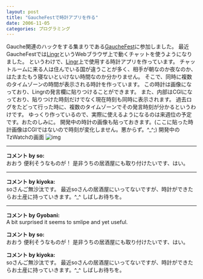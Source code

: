 ```yaml
---
layout: post
title: "GaucheFestで時計アプリを作る"
date: 2006-11-05
categories: プログラミング
---
```

Gauche関連のハックをする集まりである[GaucheFest](http://lists.sourceforge.jp/mailman/archives/gauche-devel-jp/2006-October/001679.html)に参加しました。
最近GaucheFestでは[Lingr](http://www.lingr.com/)というWebブラウザ上で動くチャットを使うようになりました。
というわけで、[Lingr](http://www.lingr.com/)上で使用する時計アプリを作っています。
チャットルームに来る人は住んでいる国が違うことが多く、相手が朝なのか夜なのか、はたまたもう寝ないといけない時間なのか分かりません。
そこで、同時に複数のタイムゾーンの時間が表示される時計を作っています。
この時計は画像になっており、Lingrの発言欄に貼りつけることができます。
また、内部はCGIになっており、貼りつけた時刻だけでなく現在時刻も同時に表示されます。
過去ログをたどって行った時に、複数のタイムゾーンでその発言時刻が分かるというわけです。
ゆっくり作っているので、実際に使えるようになるのは来週位の予定です。おたのしみに。
開発中の時計の画像も貼っておきます。(ここに貼った時計画像はCGIではないので時刻が変化しません。悪からず。^_^;)
 開発中のTzWatchの画面
 ![img](http://farm4.static.flickr.com/3048/2924809551_26dd531fee_o.jpg)



---

**コメント by so:**  
おおう
便利そうなものが！
是非うちの居酒屋にも取り付けたいです、はい。


---

**コメント by kiyoka:**  
soさんご無沙汰です。
最近soさんの居酒屋にいってないですが、時計ができたらお土産に持っていきます。^_^
しばしお待ちを。


---

**コメント by Gyobani:**  
A bit surprised it seems to smlipe and yet useful.

**コメント by so:**  
おおう
便利そうなものが！
是非うちの居酒屋にも取り付けたいです、はい。

**コメント by kiyoka:**  
soさんご無沙汰です。
最近soさんの居酒屋にいってないですが、時計ができたらお土産に持っていきます。^_^
しばしお待ちを。
